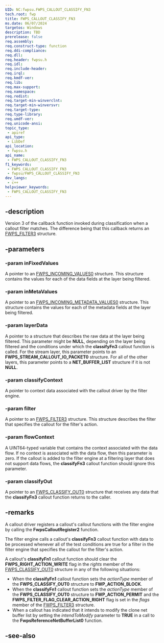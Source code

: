 ```yaml
---
UID: NC:fwpsu.FWPS_CALLOUT_CLASSIFY_FN3
tech.root: fwp
title: FWPS_CALLOUT_CLASSIFY_FN3
ms.date: 06/07/2024
targetos: Windows
description: TBD
prerelease: false
req.assembly: 
req.construct-type: function
req.ddi-compliance: 
req.dll: 
req.header: fwpsu.h
req.idl: 
req.include-header: 
req.irql: 
req.kmdf-ver: 
req.lib: 
req.max-support: 
req.namespace: 
req.redist: 
req.target-min-winverclnt: 
req.target-min-winversvr: 
req.target-type: 
req.type-library: 
req.umdf-ver: 
req.unicode-ansi: 
topic_type:
 - apiref
api_type:
 - LibDef
api_location:
 - fwpsu.h
api_name:
 - FWPS_CALLOUT_CLASSIFY_FN3
f1_keywords:
 - FWPS_CALLOUT_CLASSIFY_FN3
 - fwpsu/FWPS_CALLOUT_CLASSIFY_FN3
dev_langs:
 - c++
helpviewer_keywords:
 - FWPS_CALLOUT_CLASSIFY_FN3
---
```


## -description

Version 3 of the callback function invoked during classification when a callout filter matches. The difference being that this callback returns an [FWPS_FILTER3](../fwpstypes/ns-fwpstypes-fwps_filter3.md) structure.

## -parameters

### -param inFixedValues

A pointer to an [FWPS_INCOMING_VALUES0](/windows/win32/api/fwpstypes/ns-fwpstypes-fwps_incoming_values0) structure. This structure contains the values for each of the data fields at the layer being filtered.

### -param inMetaValues

A pointer to an [FWPS_INCOMING_METADATA_VALUES0](/windows/win32/api/fwpsu/ns-fwpsu-fwps_incoming_metadata_values0) structure. This structure contains the values for each of the metadata fields at the layer being filtered.

### -param layerData

A pointer to a structure that describes the raw data at the layer being filtered. This parameter might be **NULL**, depending on the layer being filtered and the conditions under which the **classifyFn3** callout function is called. For the stream layer, this parameter points to an **FWPS_STREAM_CALLOUT_IO_PACKET0** structure. For all of the other layers, this parameter points to a **NET_BUFFER_LIST** structure if it is not **NULL**.

### -param classifyContext

A pointer to context data associated with the callout driver by the filter engine.

### -param filter

A pointer to an [FWPS_FILTER3](../fwpstypes/ns-fwpstypes-fwps_filter3.md) structure. This structure describes the filter that specifies the callout for the filter's action.

### -param flowContext

A UINT64-typed variable that contains the context associated with the data flow. If no context is associated with the data flow, then this parameter is zero. If the callout is added to the filter engine at a filtering layer that does not support data flows, the **classifyFn3** callout function should ignore this parameter.

### -param classifyOut

A pointer to an [FWPS_CLASSIFY_OUT0](/windows/win32/api/fwpstypes/ns-fwpstypes-fwps_classify_out0) structure that receives any data that the **classifyFn3** callout function returns to the caller.

## -remarks

A callout driver registers a callout's callout functions with the filter engine by calling the **FwpsCalloutRegister2** function.

The filter engine calls a callout's **classifyFn3** callout function with data to be processed whenever all of the test conditions are true for a filter in the filter engine that specifies the callout for the filter's action.

A callout's **classifyFn1** callout function should clear the **FWPS_RIGHT_ACTION_WRITE** flag in the *rights* member of the [FWPS_CLASSIFY_OUT0](/windows/win32/api/fwpstypes/ns-fwpstypes-fwps_classify_out0) structure in any of the following situations:

* When the **classifyFn1** callout function sets the *actionType* member of the **FWPS_CLASSIFY_OUT0** structure to **FWP_ACTION_BLOCK**.
* When the **classifyFn1** callout function sets the *actionType* member of the **FWPS_CLASSIFY_OUT0** structure to **FWP_ACTION_PERMIT** and the **FWPS_FILTER_FLAG_CLEAR_ACTION_RIGHT** flag is set in the *flags* member of the [FWPS_FILTER3](../fwpstypes/ns-fwpstypes-fwps_filter3.md) structure.
* When a callout has indicated that it intends to modify the clone net buffer list by setting the *intendToModify* parameter to **TRUE** in a call to the **FwpsReferenceNetBufferList0** function.

## -see-also

